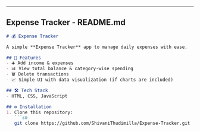 
---

## **Expense Tracker - README.md**
```md
# 💰 Expense Tracker

A simple **Expense Tracker** app to manage daily expenses with ease.

## 🚀 Features
- ➕ Add income & expenses
- 📊 View total balance & category-wise spending
- 🗑️ Delete transactions
- 📈 Simple UI with data visualization (if charts are included)

## 🛠️ Tech Stack
- HTML, CSS, JavaScript

## ⚙️ Installation
1. Clone this repository:
   ```sh
   git clone https://github.com/ShivaniThudimilla/Expense-Tracker.git
